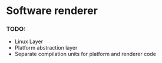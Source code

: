 # Software renderer

### TODO:
* Linux Layer
* Platform abstraction layer
* Separate compilation units for platform and renderer code
